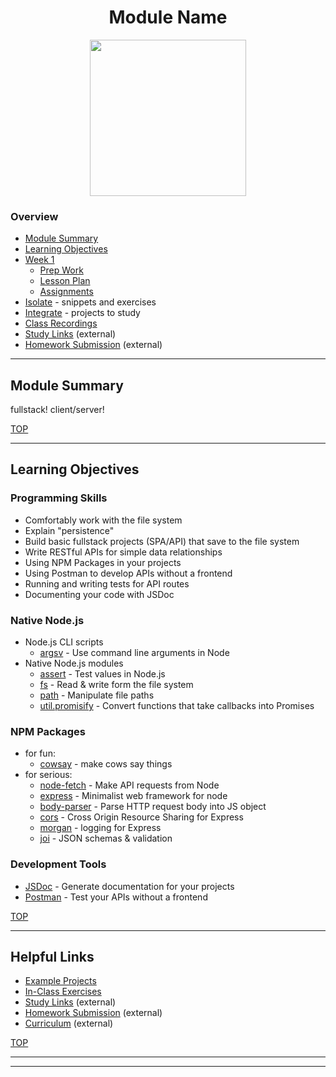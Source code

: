 <h1 id='top' align="center">Module Name</h1>

<div align="center">
  <a href="https://hackyourfuture.be" target="_blank">
    <img src="https://user-images.githubusercontent.com/18554853/63941625-4c7c3d00-ca6c-11e9-9a76-8d5e3632fe70.jpg" width="250" height="250"/>
  </a>
</div>

### Overview

* [Module Summary](#module-summary)
* [Learning Objectives](#learning-objectives)
* [Week 1](./week-1)
  * [Prep Work](./week-1#prep-work)
  * [Lesson Plan](./week-1#lesson-plan)
  * [Assignments](./week-1#assignments)
* [Isolate](./isolate) - snippets and exercises
* [Integrate](./integrate) - projects to study
* [Class Recordings](./class-recordings.md)
* [Study Links](https://study.hackyourfuture.be) (external)
* [Homework Submission](https://github.com/hackyourfuturebelgium/homework-submission) (external)

---

## Module Summary

fullstack! client/server!

[TOP](#overview)

---

## Learning Objectives

### Programming Skills

* Comfortably work with the file system
* Explain "persistence"
* Build basic fullstack projects (SPA/API) that save to the file system
* Write RESTful APIs for simple data relationships
* Using NPM Packages in your projects
* Using Postman to develop APIs without a frontend
* Running and writing tests for API routes
* Documenting your code with JSDoc

### Native Node.js

* Node.js CLI scripts
  * [argsv](https://nodejs.org/en/knowledge/command-line/how-to-parse-command-line-arguments/) - Use command line arguments in Node
* Native Node.js modules
  * [assert](https://nodejs.org/api/assert.html) - Test values in Node.js
  * [fs](https://nodejs.org/api/fs.html) - Read & write form the file system
  * [path](https://nodejs.org/api/path.html) - Manipulate file paths
  * [util.promisify](https://nodejs.org/api/util.html#util_util_promisify_original) - Convert functions that take callbacks into Promises

### NPM Packages

* for fun:
  * [cowsay](https://github.com/piuccio/cowsay) - make cows say things
* for serious:
  * [node-fetch](https://github.com/node-fetch/node-fetch) - Make API requests from Node
  * [express](https://github.com/expressjs/express) - Minimalist web framework for node
  * [body-parser](https://github.com/expressjs/body-parser) - Parse HTTP request body into JS object
  * [cors](https://github.com/expressjs/cors) - Cross Origin Resource Sharing for Express
  * [morgan](https://github.com/expressjs/morgan) - logging for Express
  * [joi](https://github.com/hapijs/joi) - JSON schemas & validation

### Development Tools

* [JSDoc](https://github.com/jsdoc/jsdoc) - Generate documentation for your projects
* [Postman](https://www.postman.com/) - Test your APIs without a frontend

[TOP](#overview)

---

## Helpful Links

* [Example Projects](./example-projects)
* [In-Class Exercises](./javascripting)
* [Study Links](https://study.hackyourfuture.be) (external)
* [Homework Submission](https://github.com/hackyourfuturebelgium/homework-submission) (external)
* [Curriculum](https://curriculum.hackyourfuture.be/) (external)

[TOP](#overview)

---
---
